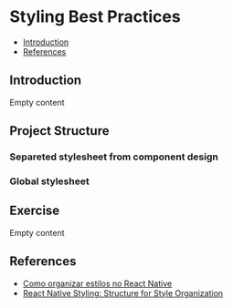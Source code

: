 # Styling Best Practices

- [Introduction](#introduction)
- [References](#references)

## Introduction

Empty content

## Project Structure

### Separeted stylesheet from component design

### Global stylesheet

## Exercise

Empty content

## References
- [Como organizar estilos no React Native](https://blog.rocketseat.com.br/como-organizar-estilos-no-react-native/)
- [React Native Styling: Structure for Style Organization](https://thoughtbot.com/blog/structure-for-styling-in-react-native)